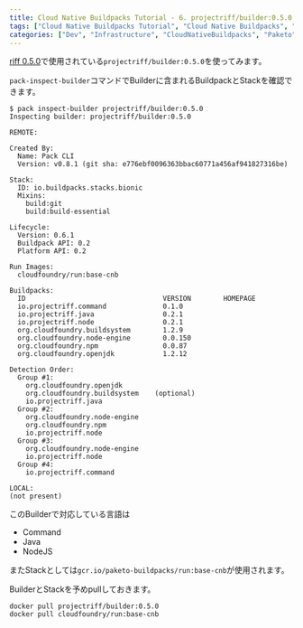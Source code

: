 ```yaml
---
title: Cloud Native Buildpacks Tutorial - 6. projectriff/builder:0.5.0 Builderを使用する
tags: ["Cloud Native Buildpacks Tutorial", "Cloud Native Buildpacks", "Paketo", "Series"]
categories: ["Dev", "Infrastructure", "CloudNativeBuildpacks", "Paketo"]
---
```


[riff 0.5.0](https://projectriff.io/blog/2020/02/10/announcing-riff-0-5-0)で使用されている`projectriff/builder:0.5.0`を使ってみます。

`pack-inspect-builder`コマンドでBuilderに含まれるBuildpackとStackを確認できます。

```
$ pack inspect-builder projectriff/builder:0.5.0
Inspecting builder: projectriff/builder:0.5.0

REMOTE:

Created By:
  Name: Pack CLI
  Version: v0.8.1 (git sha: e776ebf0096363bbac60771a456af941827316be)

Stack:
  ID: io.buildpacks.stacks.bionic
  Mixins:
    build:git
    build:build-essential

Lifecycle:
  Version: 0.6.1
  Buildpack API: 0.2
  Platform API: 0.2

Run Images:
  cloudfoundry/run:base-cnb

Buildpacks:
  ID                                  VERSION        HOMEPAGE
  io.projectriff.command              0.1.0          
  io.projectriff.java                 0.2.1          
  io.projectriff.node                 0.2.1          
  org.cloudfoundry.buildsystem        1.2.9          
  org.cloudfoundry.node-engine        0.0.150        
  org.cloudfoundry.npm                0.0.87         
  org.cloudfoundry.openjdk            1.2.12         

Detection Order:
  Group #1:
    org.cloudfoundry.openjdk        
    org.cloudfoundry.buildsystem    (optional)
    io.projectriff.java             
  Group #2:
    org.cloudfoundry.node-engine    
    org.cloudfoundry.npm            
    io.projectriff.node             
  Group #3:
    org.cloudfoundry.node-engine    
    io.projectriff.node             
  Group #4:
    io.projectriff.command    

LOCAL:
(not present)
```

このBuilderで対応している言語は

* Command
* Java
* NodeJS

またStackとしては`gcr.io/paketo-buildpacks/run:base-cnb`が使用されます。

BuilderとStackを予めpullしておきます。

```
docker pull projectriff/builder:0.5.0
docker pull cloudfoundry/run:base-cnb
```
